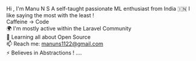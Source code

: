 Hi , I'm Manu N S 
A self-taught passionate ML enthusiast from India 🇮🇳
I like saying the most with the least !    
Caffeine → Code      
🌍 I'm mostly active within the Laravel Community    
🌱 Learning all about Open Source    
📫 Reach me: manuns1122@gmail.com  
⚡️ Believes in Abstractions !    ....
